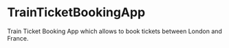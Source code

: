 # TrainTicketBookingApp
Train Ticket Booking App which allows to book tickets between London and France.

